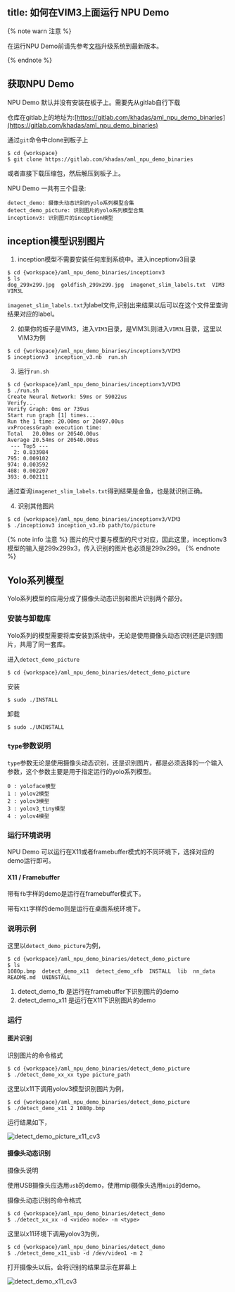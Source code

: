 title: 如何在VIM3上面运行 NPU Demo
---

{% note warn 注意 %}

在运行NPU Demo前请先参考[文档](/zh-cn/vim3/HowToUpgradeTheSystem.html)升级系统到最新版本。

{% endnote %}


## 获取NPU Demo

NPU Demo 默认并没有安装在板子上。需要先从gitlab自行下载

仓库在gitlab上的地址为:[https://gitlab.com/khadas/aml_npu_demo_binaries](https://gitlab.com/khadas/aml_npu_demo_binaries)

通过`git`命令中clone到板子上

```shell
$ cd {workspace}
$ git clone https://gitlab.com/khadas/aml_npu_demo_binaries
```

或者直接下载压缩包，然后解压到板子上。


NPU Demo 一共有三个目录:

```
detect_demo: 摄像头动态识别的yolo系列模型合集
detect_demo_picture: 识别图片的yolo系列模型合集
inceptionv3: 识别图片的inception模型
```

## inception模型识别图片

1. inception模型不需要安装任何库到系统中。进入inceptionv3目录

```shell
$ cd {workspace}/aml_npu_demo_binaries/inceptionv3
$ ls
dog_299x299.jpg  goldfish_299x299.jpg  imagenet_slim_labels.txt  VIM3  VIM3L
```

`imagenet_slim_labels.txt`为label文件,识别出来结果以后可以在这个文件里查询结果对应的label。

2. 如果你的板子是VIM3，进入`VIM3`目录，是VIM3L则进入`VIM3L`目录，这里以VIM3为例

```shell
$ cd {workspace}/aml_npu_demo_binaries/inceptionv3/VIM3
$ inceptionv3  inception_v3.nb  run.sh
```

3. 运行`run.sh`

```shell
$ cd {workspace}/aml_npu_demo_binaries/inceptionv3/VIM3
$ ./run.sh
Create Neural Network: 59ms or 59022us
Verify...
Verify Graph: 0ms or 739us
Start run graph [1] times...
Run the 1 time: 20.00ms or 20497.00us
vxProcessGraph execution time:
Total   20.00ms or 20540.00us
Average 20.54ms or 20540.00us
 --- Top5 ---
  2: 0.833984
795: 0.009102
974: 0.003592
408: 0.002207
393: 0.002111
```

通过查询`imagenet_slim_labels.txt`得到结果是金鱼，也是就识别正确。


4. 识别其他图片

```shell
$ cd {workspace}/aml_npu_demo_binaries/inceptionv3/VIM3
$ ./inceptionv3 inception_v3.nb path/to/picture
```

{% note info 注意 %}
图片的尺寸要与模型的尺寸对应，因此这里，inceptionv3模型的输入是299x299x3，传入识别的图片也必须是299x299。
{% endnote %}

## Yolo系列模型

Yolo系列模型的应用分成了摄像头动态识别和图片识别两个部分。

### 安装与卸载库

Yolo系列的模型需要将库安装到系统中，无论是使用摄像头动态识别还是识别图片，共用了同一套库。

进入`detect_demo_picture`

```shell
$ cd {workspace}/aml_npu_demo_binaries/detect_demo_picture
```

安装

```shell
$ sudo ./INSTALL
```

卸载

```shell
$ sudo ./UNINSTALL
```

### `type`参数说明

`type`参数无论是使用摄像头动态识别，还是识别图片，都是必须选择的一个输入参数，这个参数主要是用于指定运行的yolo系列模型。

```
0 : yoloface模型
1 : yolov2模型
2 : yolov3模型
3 : yolov3_tiny模型
4 : yolov4模型
```

### 运行环境说明

NPU Demo 可以运行在X11或者framebuffer模式的不同环境下，选择对应的demo运行即可。

#### X11 / Framebuffer

带有`fb`字样的demo是运行在framebuffer模式下。

带有`X11`字样的demo则是运行在桌面系统环境下。

### 说明示例

这里以`detect_demo_picture`为例，

```shell
$ cd {workspace}/aml_npu_demo_binaries/detect_demo_picture
$ ls 
1080p.bmp  detect_demo_x11  detect_demo_xfb  INSTALL  lib  nn_data  README.md  UNINSTALL
```

1. detect_demo_fb  是运行在framebuffer下识别图片的demo
3. detect_demo_x11 是运行在X11下识别图片的demo


### 运行

#### 图片识别

识别图片的命令格式

```shell
$ cd {workspace}/aml_npu_demo_binaries/detect_demo_picture
$ ./detect_demo_xx_xx type picture_path
```

这里以x11下调用yolov3模型识别图片为例，

```shell
$ cd {workspace}/aml_npu_demo_binaries/detect_demo_picture
$ ./detect_demo_x11 2 1080p.bmp
```

运行结果如下，

![detect_demo_picture_x11_cv3](/android/images/vim3/detect_demo_picture_x11_cv3.png)

#### 摄像头动态识别

摄像头说明

使用USB摄像头应选用`usb`的demo，使用mipi摄像头选用`mipi`的demo。

摄像头动态识别的命令格式

```shell
$ cd {workspace}/aml_npu_demo_binaries/detect_demo
$ ./detect_xx_xx -d <video node> -m <type>
```

这里以x11环境下调用yolov3为例，

```shell
$ cd {workspace}/aml_npu_demo_binaries/detect_demo
$ ./detect_demo_x11_usb -d /dev/video1 -m 2
```

打开摄像头以后。会将识别的结果显示在屏幕上

![detect_demo_x11_cv3](/android/images/vim3/detect_demo_x11_cv3.png)


